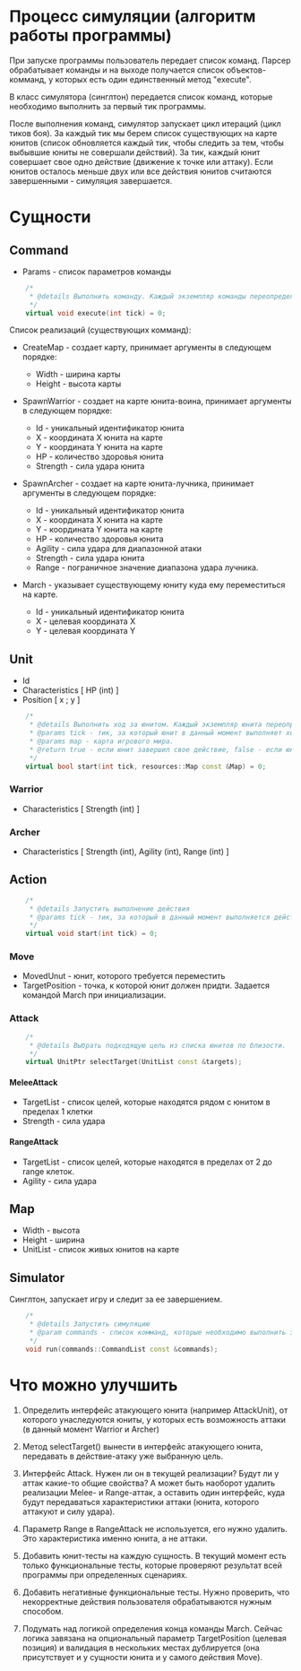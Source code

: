# Процесс симуляции (алгоритм работы программы)

При запуске программы пользователь передает список команд. Парсер обрабатывает команды и на выходе получается список объектов-комманд, у которых есть один единственный метод "execute".

В класс симулятора (синглтон) передается список команд, которые необходимо выполнить за первый тик программы.

После выполнения команд, симулятор запускает цикл итераций (цикл тиков боя). За каждый тик мы берем список существующих на карте юнитов (список обновляется каждый тик, чтобы следить за тем, чтобы выбывшие юниты не совершали действий). За тик, каждый юнит совершает свое одно действие (движение к точке или аттаку). Если юнитов осталось меньше двух или все действия юнитов считаются завершенными - симуляция завершается.

# Сущности

## Command
* Params -  список параметров команды
```cpp
    /*
     * @details Выполнить команду. Каждый экземпляр команды переопределяет метод под свою реализацию.
     */
    virtual void execute(int tick) = 0;
```

Список реализаций (существующих комманд):

* CreateMap - создает карту, принимает аргументы в следующем порядке:
    * Width - ширина карты
    * Height - высота карты

* SpawnWarrior - создает на карте юнита-воина, принимает аргументы в следующем порядке:
    * Id - уникальный идентификатор юнита
    * X - координата X юнита на карте
    * Y - координата Y юнита на карте
    * HP - количество здоровья юнита
    * Strength - сила удара юнита

* SpawnArcher - создает на карте юнита-лучника, принимает аргументы в следующем порядке:
    * Id - уникальный идентификатор юнита
    * X - координата X юнита на карте
    * Y - координата Y юнита на карте
    * HP - количество здоровья юнита
    * Agility - сила удара для диапазонной атаки
    * Strength - сила удара юнита
    * Range - пограничное значение диапазона удара лучника.

* March - указывает существующему юниту куда ему переместиться на карте.
    * Id - уникальный идентификатор юнита
    * X - целевая координата X
    * Y - целевая координата Y

## Unit
* Id
* Characteristics [ HP (int) ]
* Position [ x ; y ]

```cpp
    /*
     * @details Выполнить ход за юнитом. Каждый экземпляр юнита переопределяет этот метод под свою реализацию
     * @params tick - тик, за который юнит в данный момент выполняет ход.
     * @params map - карта игрового мира. 
     * @return true - если юнит завершил свое действие, false - если юнит не завершил свое действие.
     */
    virtual bool start(int tick, resources::Map const &Map) = 0;
```

### Warrior
* Characteristics [ Strength (int) ]

### Archer 
* Characteristics [ Strength (int), Agility (int), Range (int) ]

## Action
```cpp
    /*
     * @details Запустить выполнение действия
     * @params tick - тик, за который в данный момент выполняется действие.
     */
    virtual void start(int tick) = 0;
```

### Move
* MovedUnut - юнит, которого требуется переместить
* TargetPosition - точка, к которой юнит должен придти. Задается командой March при инициализации.

### Attack
```cpp
    /*
     * @details Выбрать подходящую цель из списка юнитов по близости.
     */
    virtual UnitPtr selectTarget(UnitList const &targets);
```


#### MeleeAttack
* TargetList - список целей, которые находятся рядом с юнитом в пределах 1 клетки
* Strength - сила удара

#### RangeAttack
* TargetList - список целей, которые находятся в пределах от 2 до range клеток.
* Agility - сила удара

## Map
* Width - высота
* Height - ширина
* UnitList - список живых юнитов на карте

## Simulator
Синглтон, запускает игру и следит за ее завершением. 

```cpp
    /*
     * @details Запустить симуляцию 
     * @param commands - список комманд, которые необходимо выполнить за первый тик симуляции.
     */
    void run(commands::CommandList const &commands);
```

# Что можно улучшить 
1) Определить интерфейс атакующего юнита (например AttackUnit), от которого унаследуются юниты, у которых есть возможность аттаки (в данный момент Warrior и Archer)

2) Метод selectTarget() вынести в интерфейс атакующего юнита, передавать в действие-атаку уже выбранную цель. 

3) Интерфейс Attack. Нужен ли он в текущей реализации? Будут ли у аттак какие-то общие свойства? А может быть наоборот удалить реализации Melee- и Range-аттак, а оставить один интерфейс, куда будут передаваться характеристики аттаки (юнита, которого аттакуют и силу удара).

4) Параметр Range в RangeAttack не используется, его нужно удалить. Это характеристика именно юнита, а не аттаки.

5) Добавить юнит-тесты на каждую сущность. В текущий момент есть только функциональные тесты, которые проверяют результат всей программы при определенных сценариях.

6) Добавить негативные функциональные тесты. Нужно проверить, что некорректные действия пользователя обрабатываются нужным способом.

7) Подумать над логикой определения конца команды March. Сейчас логика завязана на опциональный параметр TargetPosition (целевая позиция) и валидация в нескольких местах дублируется (она присутствует и у сущности юнита и у самого действия Move).
